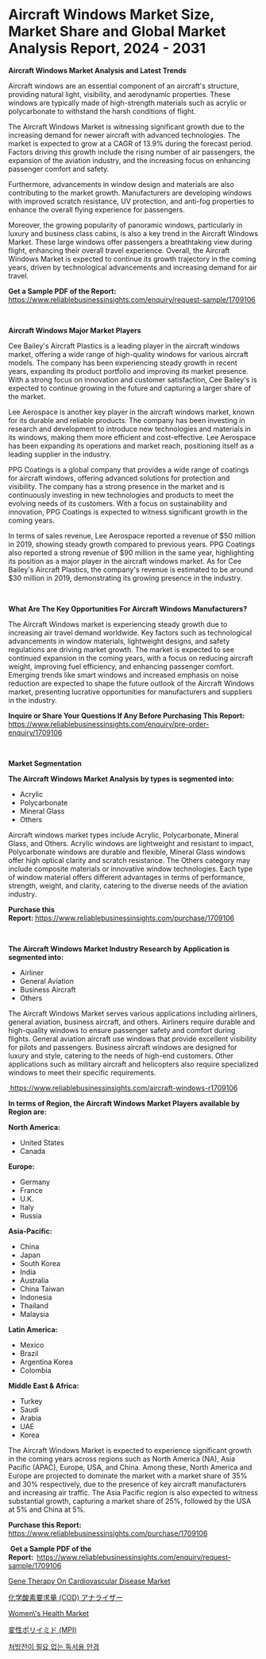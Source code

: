 <p><h1>Aircraft Windows Market Size, Market Share and Global Market Analysis Report, 2024 - 2031</h1></p><p><strong>Aircraft Windows Market Analysis and Latest Trends</strong></p>
<p><p>Aircraft windows are an essential component of an aircraft's structure, providing natural light, visibility, and aerodynamic properties. These windows are typically made of high-strength materials such as acrylic or polycarbonate to withstand the harsh conditions of flight.</p><p>The Aircraft Windows Market is witnessing significant growth due to the increasing demand for newer aircraft with advanced technologies. The market is expected to grow at a CAGR of 13.9% during the forecast period. Factors driving this growth include the rising number of air passengers, the expansion of the aviation industry, and the increasing focus on enhancing passenger comfort and safety.</p><p>Furthermore, advancements in window design and materials are also contributing to the market growth. Manufacturers are developing windows with improved scratch resistance, UV protection, and anti-fog properties to enhance the overall flying experience for passengers.</p><p>Moreover, the growing popularity of panoramic windows, particularly in luxury and business class cabins, is also a key trend in the Aircraft Windows Market. These large windows offer passengers a breathtaking view during flight, enhancing their overall travel experience. Overall, the Aircraft Windows Market is expected to continue its growth trajectory in the coming years, driven by technological advancements and increasing demand for air travel.</p></p>
<p><strong>Get a Sample PDF of the Report:&nbsp;</strong> <a href="https://www.reliablebusinessinsights.com/enquiry/request-sample/1709106">https://www.reliablebusinessinsights.com/enquiry/request-sample/1709106</a></p>
<p>&nbsp;</p>
<p><strong>Aircraft Windows Major Market Players</strong></p>
<p><p>Cee Bailey's Aircraft Plastics is a leading player in the aircraft windows market, offering a wide range of high-quality windows for various aircraft models. The company has been experiencing steady growth in recent years, expanding its product portfolio and improving its market presence. With a strong focus on innovation and customer satisfaction, Cee Bailey's is expected to continue growing in the future and capturing a larger share of the market.</p><p>Lee Aerospace is another key player in the aircraft windows market, known for its durable and reliable products. The company has been investing in research and development to introduce new technologies and materials in its windows, making them more efficient and cost-effective. Lee Aerospace has been expanding its operations and market reach, positioning itself as a leading supplier in the industry.</p><p>PPG Coatings is a global company that provides a wide range of coatings for aircraft windows, offering advanced solutions for protection and visibility. The company has a strong presence in the market and is continuously investing in new technologies and products to meet the evolving needs of its customers. With a focus on sustainability and innovation, PPG Coatings is expected to witness significant growth in the coming years.</p><p>In terms of sales revenue, Lee Aerospace reported a revenue of $50 million in 2019, showing steady growth compared to previous years. PPG Coatings also reported a strong revenue of $90 million in the same year, highlighting its position as a major player in the aircraft windows market. As for Cee Bailey's Aircraft Plastics, the company's revenue is estimated to be around $30 million in 2019, demonstrating its growing presence in the industry.</p></p>
<p>&nbsp;</p>
<p><strong>What Are The Key Opportunities For Aircraft Windows Manufacturers?</strong></p>
<p><p>The Aircraft Windows market is experiencing steady growth due to increasing air travel demand worldwide. Key factors such as technological advancements in window materials, lightweight designs, and safety regulations are driving market growth. The market is expected to see continued expansion in the coming years, with a focus on reducing aircraft weight, improving fuel efficiency, and enhancing passenger comfort. Emerging trends like smart windows and increased emphasis on noise reduction are expected to shape the future outlook of the Aircraft Windows market, presenting lucrative opportunities for manufacturers and suppliers in the industry.</p></p>
<p><strong>Inquire or Share Your Questions If Any Before Purchasing This Report:</strong> <a href="https://www.reliablebusinessinsights.com/enquiry/pre-order-enquiry/1709106">https://www.reliablebusinessinsights.com/enquiry/pre-order-enquiry/1709106</a></p>
<p>&nbsp;</p>
<p><strong>Market Segmentation</strong></p>
<p><strong>The Aircraft Windows Market Analysis by types is segmented into:</strong></p>
<p><ul><li>Acrylic</li><li>Polycarbonate</li><li>Mineral Glass</li><li>Others</li></ul></p>
<p><p>Aircraft windows market types include Acrylic, Polycarbonate, Mineral Glass, and Others. Acrylic windows are lightweight and resistant to impact, Polycarbonate windows are durable and flexible, Mineral Glass windows offer high optical clarity and scratch resistance. The Others category may include composite materials or innovative window technologies. Each type of window material offers different advantages in terms of performance, strength, weight, and clarity, catering to the diverse needs of the aviation industry.</p></p>
<p><strong>Purchase this Report:&nbsp;</strong><a href="https://www.reliablebusinessinsights.com/purchase/1709106">https://www.reliablebusinessinsights.com/purchase/1709106</a></p>
<p>&nbsp;</p>
<p><strong>The Aircraft Windows Market Industry Research by Application is segmented into:</strong></p>
<p><ul><li>Airliner</li><li>General Aviation</li><li>Business Aircraft</li><li>Others</li></ul></p>
<p><p>The Aircraft Windows Market serves various applications including airliners, general aviation, business aircraft, and others. Airliners require durable and high-quality windows to ensure passenger safety and comfort during flights. General aviation aircraft use windows that provide excellent visibility for pilots and passengers. Business aircraft windows are designed for luxury and style, catering to the needs of high-end customers. Other applications such as military aircraft and helicopters also require specialized windows to meet their specific requirements.</p></p>
<p><a href="https://www.reliablebusinessinsights.com/aircraft-windows-r1709106">&nbsp;https://www.reliablebusinessinsights.com/aircraft-windows-r1709106</a></p>
<p><strong>In terms of Region, the Aircraft Windows Market Players available by Region are:</strong></p>
<p>
    <p> <strong> North America: </strong>
        <ul>
            <li>United States</li>
            <li>Canada</li>
        </ul>
        </p> 
    <p> <strong> Europe: </strong>
        <ul>
            <li>Germany</li>
            <li>France</li>
            <li>U.K.</li>
            <li>Italy</li>
            <li>Russia</li>
        </ul>
        </p> 
    <p> <strong> Asia-Pacific: </strong>
        <ul>
            <li>China</li>
            <li>Japan</li>
            <li>South Korea</li>
            <li>India</li>
            <li>Australia</li>
            <li>China Taiwan</li>
            <li>Indonesia</li>
            <li>Thailand</li>
            <li>Malaysia</li>
        </ul>
        </p> 
    <p> <strong> Latin America: </strong>
        <ul>
            <li>Mexico</li>
            <li>Brazil</li>
            <li>Argentina Korea</li>
            <li>Colombia</li>
        </ul>
        </p> 
    <p> <strong> Middle East & Africa: </strong>
        <ul>
            <li>Turkey</li>
            <li>Saudi</li>
            <li>Arabia</li>
            <li>UAE</li>
            <li>Korea</li>
        </ul>
    </p>
    </p>
<p><p>The Aircraft Windows Market is expected to experience significant growth in the coming years across regions such as North America (NA), Asia Pacific (APAC), Europe, USA, and China. Among these, North America and Europe are projected to dominate the market with a market share of 35% and 30% respectively, due to the presence of key aircraft manufacturers and increasing air traffic. The Asia Pacific region is also expected to witness substantial growth, capturing a market share of 25%, followed by the USA at 5% and China at 5%.</p></p>
<p><strong>Purchase this Report: </strong><a href="https://www.reliablebusinessinsights.com/purchase/1709106">https://www.reliablebusinessinsights.com/purchase/1709106</a></p>
<p>&nbsp;<strong>Get a Sample PDF of the Report:&nbsp;&nbsp;</strong><a href="https://www.reliablebusinessinsights.com/enquiry/request-sample/1709106">https://www.reliablebusinessinsights.com/enquiry/request-sample/1709106</a></p>
<p><strong></strong></p>
<p><p><a href="https://github.com/cecuraprangm/Market-Research-Report-List-3/blob/main/gene-therapy-on-cardiovascular-disease-market.md">Gene Therapy On Cardiovascular Disease Market</a></p><p><a href="https://github.com/jkjreqjscoxx7/Market-Research-Report-List-2/blob/main/3513320120683.md">化学酸素要求量 (COD) アナライザー</a></p><p><a href="https://github.com/fiixsa/Market-Research-Report-List-3/blob/main/womens-health-market.md">Women\'s Health Market</a></p><p><a href="https://github.com/LizaHeller2023/Market-Research-Report-List-1/blob/main/2724991120682.md">変性ポリイミド (MPI)</a></p><p><a href="https://github.com/JeromeRtyau89966/Market-Research-Report-List-2/blob/main/4568632112722.md">처방전이 필요 없는 독서용 안경</a></p></p>